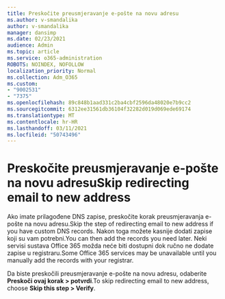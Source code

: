```yaml
---
title: Preskočite preusmjeravanje e-pošte na novu adresu
ms.author: v-smandalika
author: v-smandalika
manager: dansimp
ms.date: 02/23/2021
audience: Admin
ms.topic: article
ms.service: o365-administration
ROBOTS: NOINDEX, NOFOLLOW
localization_priority: Normal
ms.collection: Adm_O365
ms.custom:
- "9002531"
- "7375"
ms.openlocfilehash: 89c848b1aad331c2ba4cbf2596da48020e7b9cc2
ms.sourcegitcommit: 6312ee31561db36104f32282d019d069ede69174
ms.translationtype: MT
ms.contentlocale: hr-HR
ms.lasthandoff: 03/11/2021
ms.locfileid: "50743496"
---
```

# <a name="skip-redirecting-email-to-new-address"></a><span data-ttu-id="e3d0a-102">Preskočite preusmjeravanje e-pošte na novu adresu</span><span class="sxs-lookup"><span data-stu-id="e3d0a-102">Skip redirecting email to new address</span></span>

<span data-ttu-id="e3d0a-103">Ako imate prilagođene DNS zapise, preskočite korak preusmjeravanja e-pošte na novu adresu.</span><span class="sxs-lookup"><span data-stu-id="e3d0a-103">Skip the step of redirecting email to new address if you have custom DNS records.</span></span> <span data-ttu-id="e3d0a-104">Nakon toga možete kasnije dodati zapise koji su vam potrebni.</span><span class="sxs-lookup"><span data-stu-id="e3d0a-104">You can then add the records you need later.</span></span> <span data-ttu-id="e3d0a-105">Neki servisi sustava Office 365 možda neće biti dostupni dok ručno ne dodate zapise u registraru.</span><span class="sxs-lookup"><span data-stu-id="e3d0a-105">Some Office 365 services may be unavailable until you manually add the records with your registrar.</span></span>

<span data-ttu-id="e3d0a-106">Da biste preskočili preusmjeravanje e-pošte na novu adresu, odaberite **Preskoči ovaj korak > potvrdi**.</span><span class="sxs-lookup"><span data-stu-id="e3d0a-106">To skip redirecting email to new address, choose **Skip this step > Verify**.</span></span>
